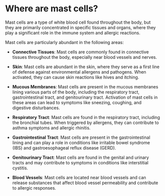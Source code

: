 # Where are mast cells?

Mast cells are a type of white blood cell found throughout the body, but they are primarily concentrated in specific tissues and organs, where they play a significant role in the immune system and allergic reactions.

Mast cells are particularly abundant in the following areas:

* **Connective Tissues**: Mast cells are commonly found in connective tissues throughout the body, especially near blood vessels and nerves.

* **Skin**: Mast cells are abundant in the skin, where they serve as a first line of defense against environmental allergens and pathogens. When activated, they can cause skin reactions like hives and itching.

* **Mucous Membranes**: Mast cells are present in the mucous membranes lining various parts of the body, including the respiratory tract, gastrointestinal tract, and genitourinary tract. Activation of mast cells in these areas can lead to symptoms like sneezing, coughing, and digestive disturbances.

* **Respiratory Tract**: Mast cells are found in the respiratory tract, including the bronchial tubes. When triggered by allergens, they can contribute to asthma symptoms and allergic rhinitis.

* **Gastrointestinal Tract**: Mast cells are present in the gastrointestinal lining and can play a role in conditions like irritable bowel syndrome (IBS) and gastroesophageal reflux disease (GERD).

* **Genitourinary Tract**: Mast cells are found in the genital and urinary tracts and may contribute to symptoms in conditions like interstitial cystitis.

* **Blood Vessels**: Mast cells are located near blood vessels and can release substances that affect blood vessel permeability and contribute to allergic responses.
